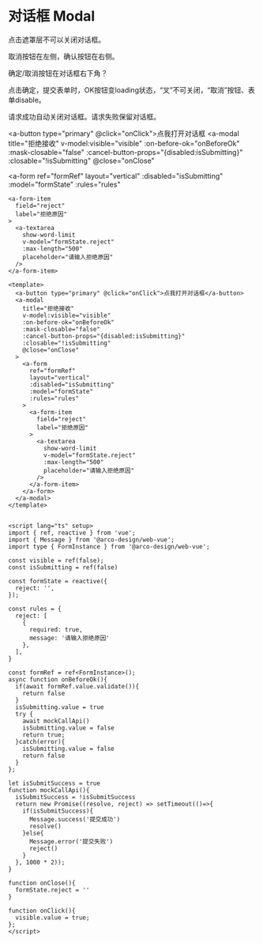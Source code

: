 # 对话框 Modal

点击遮罩层不可以关闭对话框。

取消按钮在左侧，确认按钮在右侧。

确定/取消按钮在对话框右下角？

点击确定，提交表单时，OK按钮变loading状态，“叉”不可关闭，“取消”按钮、表单disable。

请求成功自动关闭对话框。请求失败保留对话框。

<a-button type="primary" @click="onClick">点我打开对话框</a-button>
<a-modal
  title="拒绝接收"
  v-model:visible="visible"
  :on-before-ok="onBeforeOk"
  :mask-closable="false"
  :cancel-button-props="{disabled:isSubmitting}"
  :closable="!isSubmitting"
  @close="onClose"
>
  <a-form
    ref="formRef"
    layout="vertical"
    :disabled="isSubmitting"
    :model="formState"
    :rules="rules"
  >
    <a-form-item
      field="reject"
      label="拒绝原因"
    >
      <a-textarea
        show-word-limit
        v-model="formState.reject"
        :max-length="500"
        placeholder="请输入拒绝原因"
      />
    </a-form-item>
  </a-form>
</a-modal>

<script lang="ts" setup>
import { ref, reactive } from 'vue';
import { Message } from '@arco-design/web-vue';
import type { FormInstance } from '@arco-design/web-vue';

const visible = ref(false);
const isSubmitting = ref(false)

const formState = reactive({
  reject: '',
});

const rules = {
  reject: [
    {
      required: true,
      message: '请输入拒绝原因'
    },
  ],
}

const formRef = ref<FormInstance>();
async function onBeforeOk(){
  if(await formRef.value.validate()){
    return false
  }
  isSubmitting.value = true
  try {
    await mockCallApi()
    isSubmitting.value = false
    return true;
  }catch(error){
    isSubmitting.value = false
    return false
  }
};

let isSubmitSuccess = true
function mockCallApi(){
  isSubmitSuccess = !isSubmitSuccess
  return new Promise((resolve, reject) => setTimeout(()=>{
    if(isSubmitSuccess){
      Message.success('提交成功')
      resolve()
    }else{
      Message.error('提交失败')
      reject()
    }
  }, 1000 * 2));
}

function onClose(){
  formState.reject = ''
}

function onClick(){
  visible.value = true;
};
</script>


```vue{4,57-70}
<template>
  <a-button type="primary" @click="onClick">点我打开对话框</a-button>
  <a-modal
    title="拒绝接收"
    v-model:visible="visible"
    :on-before-ok="onBeforeOk"
    :mask-closable="false"
    :cancel-button-props="{disabled:isSubmitting}"
    :closable="!isSubmitting"
    @close="onClose"
  >
    <a-form
      ref="formRef"
      layout="vertical"
      :disabled="isSubmitting"
      :model="formState"
      :rules="rules"
    >
      <a-form-item
        field="reject"
        label="拒绝原因"
      >
        <a-textarea
          show-word-limit
          v-model="formState.reject"
          :max-length="500"
          placeholder="请输入拒绝原因"
        />
      </a-form-item>
    </a-form>
  </a-modal>
</template>


<script lang="ts" setup>
import { ref, reactive } from 'vue';
import { Message } from '@arco-design/web-vue';
import type { FormInstance } from '@arco-design/web-vue';

const visible = ref(false);
const isSubmitting = ref(false)

const formState = reactive({
  reject: '',
});

const rules = {
  reject: [
    {
      required: true,
      message: '请输入拒绝原因'
    },
  ],
}

const formRef = ref<FormInstance>();
async function onBeforeOk(){
  if(await formRef.value.validate()){
    return false
  }
  isSubmitting.value = true
  try {
    await mockCallApi()
    isSubmitting.value = false
    return true;
  }catch(error){
    isSubmitting.value = false
    return false
  }
};

let isSubmitSuccess = true
function mockCallApi(){
  isSubmitSuccess = !isSubmitSuccess
  return new Promise((resolve, reject) => setTimeout(()=>{
    if(isSubmitSuccess){
      Message.success('提交成功')
      resolve()
    }else{
      Message.error('提交失败')
      reject()
    }
  }, 1000 * 2));
}

function onClose(){
  formState.reject = ''
}

function onClick(){
  visible.value = true;
};
</script>
```
